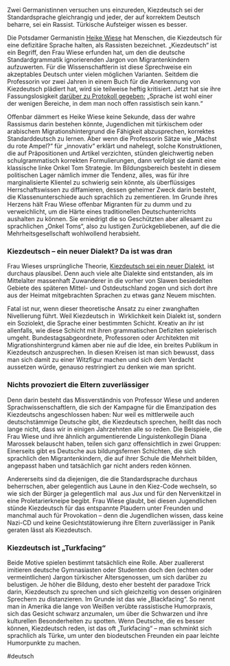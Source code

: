 Zwei Germanistinnen versuchen uns einzureden, Kiezdeutsch sei der Standardsprache gleichrangig und jeder, der auf korrektem Deutsch beharre, sei ein Rassist. Türkische Aufsteiger wissen es besser. 

Die Potsdamer Germanistin [Heike Wiese](http://www.uni-potsdam.de/dspdg/pers/wiese.html) hat Menschen, die Kiezdeutsch für eine defizitäre Sprache halten, als Rassisten bezeichnet. „Kiezdeutsch“ ist ein Begriff, den Frau Wiese erfunden hat, um den die deutsche Standardgrammatik ignorierenden Jargon von Migrantenkindern aufzuwerten. Für die Wissenschaftlerin ist diese Sprechweise ein akzeptables Deutsch unter vielen möglichen Varianten. Seitdem die Professorin vor zwei Jahren in einem Buch für die Anerkennung von Kiezdeutsch plädiert hat, wird sie teilweise heftig kritisiert. Jetzt hat sie ihre Fassungslosigkeit [darüber zu Protokoll gegeben:](https://www.welt.de/vermischtes/article129589372/Gehst-du-Bus-Kiezdeutsch-gibts-bald-ohne-Kiez.html) „Sprache ist wohl einer der wenigen Bereiche, in dem man noch offen rassistisch sein kann.“

Offenbar dämmert es Heike Wiese keine Sekunde, dass der wahre Rassismus darin bestehen könnte, Jugendlichen mit türkischem oder arabischem Migrationshintergrund die Fähigkeit abzusprechen, korrektes Standarddeutsch zu lernen. Aber wenn die Professorin Sätze wie „Machst du rote Ampel?“ für „innovativ“ erklärt und nahelegt, solche Konstruktionen, die auf Präpositionen und Artikel verzichten, stünden gleichwertig neben schulgrammatisch korrekten Formulierungen, dann verfolgt sie damit eine klassische linke Onkel Tom Strategie. Im Bildungsbereich besteht in diesem politischen Lager nämlich immer die Tendenz, alles, was für ihre marginalisierte Klientel zu schwierig sein könnte, als überflüssiges Herrschaftswissen zu diffamieren, dessen geheimer Zweck darin besteht, die Klassenunterschiede auch sprachlich zu zementieren. Im Grunde ihres Herzens hält Frau Wiese offenbar Migranten für zu dumm und zu verweichlicht, um die Härte eines traditionellen Deutschunterrichts aushalten zu können. Sie erniedrigt die so Geschützten aber allesamt zu sprachlichen „Onkel Toms“, also zu lustigen Zurückgebliebenen, auf die die Mehrheitsgesellschaft wohlwollend herabsieht.

### Kiezdeutsch – ein neuer Dialekt? Da ist was dran

Frau Wieses ursprüngliche Theorie, [Kiezdeutsch sei ein neuer Dialekt](https://www.welt.de/kultur/literarischewelt/article13883944/Sogar-Thilo-Sarrazin-spricht-manchmal-Kiezdeutsch.html), ist durchaus plausibel. Denn auch viele alte Dialekte sind entstanden, als im Mittelalter massenhaft Zuwanderer in die vorher von Slawen besiedelten Gebiete des späteren Mittel- und Ostdeutschland zogen und sich dort ihre aus der Heimat mitgebrachten Sprachen zu etwas ganz Neuem mischten.

Fatal ist nur, wenn dieser theoretische Ansatz zu einer zwanghaften Nivellierung führt. Weil Kiezdeutsch in  Wirklichkeit kein Dialekt ist, sondern ein Soziolekt, die Sprache einer bestimmten Schicht. Kreativ an ihr ist allenfalls, wie diese Schicht mit ihren grammatischen Defiziten spielerisch umgeht. Bundestagsabgeordnete, Professoren oder Architekten mit Migrationshintergrund kämen aber nie auf die Idee, ein breites Publikum in Kiezdeutsch anzusprechen. In diesen Kreisen ist man sich bewusst, dass man sich damit zu einer Witzfigur machen und sich dem Verdacht aussetzen würde, genauso restringiert zu denken wie man spricht.

### Nichts provoziert die Eltern zuverlässiger

Denn darin besteht das Missverständnis von Professor Wiese und anderen Sprachwissenschaftlern, die sich der Kampagne für die Emanzipation des Kiezdeutschs angeschlossen haben: Nur weil es mittlerweile auch deutschstämmige Deutsche gibt, die Kiezdeutsch sprechen, heißt das noch lange nicht, dass wir in einigen Jahrzehnten alle so reden. Die Beispiele, die Frau Wiese und ihre ähnlich argumentierende Linguistenkollegin Diana Marossek belauscht haben, teilen sich ganz offensichtlich in zwei Gruppen: Einerseits gibt es Deutsche aus bildungsfernen Schichten, die sich sprachlich den Migrantenkindern, die auf ihrer Schule die Mehrheit bilden, angepasst haben und tatsächlich gar nicht anders reden können.

Andererseits sind da diejenigen, die die Standardsprache durchaus beherrschen, aber gelegentlich aus Laune in den Kiez-Code wechseln, so wie sich der Bürger ja gelegentlich mal  aus Jux und für den Nervenkitzel in eine Proletarierkneipe begibt. Frau Wiese glaubt, bei diesen Jugendlichen stünde Kiezdeutsch für das entspannte Plaudern unter Freunden und manchmal auch für Provokation – denn die Jugendlichen wissen, dass keine Nazi-CD und keine Gesichtstätowierung ihre Eltern zuverlässiger in Panik geraten lässt als Kiezdeutsch.

### Kiezdeutsch ist „Turkfacing“

Beide Motive spielen bestimmt tatsächlich eine Rolle. Aber zuallererst imitieren deutsche Gymnasiasten oder Studenten doch den (echten oder vermeintlichen) Jargon türkischer Altersgenossen, um sich darüber zu belustigen. Je höher die Bildung, desto eher besteht der paradoxe Trick darin, Kiezdeutsch zu sprechen und sich gleichzeitig von dessen originären Sprechern zu distanzieren. Im Grunde ist das wie „Blackfacing“. So nennt man in Amerika die lange von Weißen verübte rassistische Humorpraxis, sich das Gesicht schwarz anzumalen, um über die Schwarzen und ihre kulturellen Besonderheiten zu spotten. Wenn Deutsche, die es besser können, Kiezdeutsch reden, ist das oft „Turkfacing“ – man schminkt sich sprachlich als Türke, um unter den biodeutschen Freunden ein paar leichte Humorpunkte zu machen.

#deutsch 